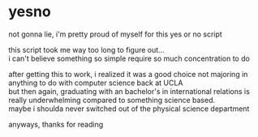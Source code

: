 # yesno
not gonna lie, i'm pretty proud of myself for this yes or no script

this script took me way too long to figure out...  
i can't believe something so simple require so much concentration to do

after getting this to work, i realized it was a good choice not majoring in anything to do with computer science back at UCLA  
but then again, graduating with an bachelor's in international relations is really underwhelming compared to something science based.  
maybe i shoulda never switched out of the physical science department

anyways, thanks for reading
